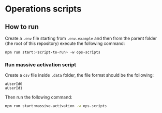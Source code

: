 # Operations scripts

## How to run

Create a `.env` file starting from `.env.example` and then from the parent folder (the root of this repository) execute the following command:

``` sh
npm run start:<script-to-run> -w ops-scripts
```

### Run massive activation script

Create a `csv` file inside `.data` folder, the file format should be the following:

``` csv
aUserId0
aUserId1
```

Then run the following command:

``` sh
npm run start:massive-activation -w ops-scripts
```
